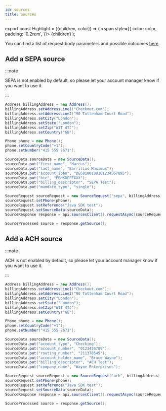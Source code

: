 ```yaml
---
id: sources
title: Sources
---
```


export const Highlight = ({children, color}) => (
<span
style={{
      color: color,
      padding: '0.2rem',
    }}>
{children}
</span>
);

You can find a list of request body parameters and possible outcomes [here](https://api-reference.checkout.com/#tag/Sources).

## Add a <Highlight color="#25c2a0">SEPA source</Highlight>

:::note

SEPA is not enabled by default, so please let your account manager know if you want to use it.

:::

```java
Address billingAddress = new Address();
billingAddress.setAddressLine1("Checkout.com");
billingAddress.setAddressLine2("90 Tottenham Court Road");
billingAddress.setCity("London");
billingAddress.setState("London");
billingAddress.setZip("W1T 4TJ");
billingAddress.setCountry("GB");

Phone phone = new Phone();
phone.setCountryCode("+1");
phone.setNumber("415 555 2671");

SourceData sourceData = new SourceData();
sourceData.put("first_name", "Marcus");
sourceData.put("last_name", "Barrilius Maximus");
sourceData.put("account_iban", "DE68100100101234567895");
sourceData.put("bic", "PBNKDEFFXXX");
sourceData.put("billing_descriptor", "SEPA Test");
sourceData.put("mandate_type", "single");

SourceRequest sourceRequest = new SourceRequest("sepa", billingAddress);
sourceRequest.setPhone(phone);
sourceRequest.setReference("Java SDK test");
sourceRequest.setSourceData(sourceData);
SourceResponse response = api.sourcesClient().requestAsync(sourceRequest).get();

SourceProcessed source = response.getSource();
```

## Add a <Highlight color="#25c2a0">ACH source</Highlight>

:::note

ACH is not enabled by default, so please let your account manager know if you want to use it.

:::

```java
Address billingAddress = new Address();
billingAddress.setAddressLine1("Checkout.com");
billingAddress.setAddressLine2("90 Tottenham Court Road");
billingAddress.setCity("London");
billingAddress.setState("London");
billingAddress.setZip("W1T 4TJ");
billingAddress.setCountry("GB");

Phone phone = new Phone();
phone.setCountryCode("+1");
phone.setNumber("415 555 2671");

SourceData sourceData = new SourceData();
sourceData.put("account_type", "Checking");
sourceData.put("account_number", "0123456789");
sourceData.put("routing_number", "211370545");
sourceData.put("account_holder_name", "Bruce Wayne");
sourceData.put("billing_descriptor", "ACH Test");
sourceData.put("company_name", "Wayne Enterprises");

SourceRequest sourceRequest = new SourceRequest("ach", billingAddress);
sourceRequest.setPhone(phone);
sourceRequest.setReference("Java SDK test");
sourceRequest.setSourceData(sourceData);
SourceResponse response = api.sourcesClient().requestAsync(sourceRequest).get();

SourceProcessed source = response.getSource();
```
